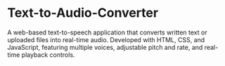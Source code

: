 # Text-to-Audio-Converter
A web-based text-to-speech application that converts written text or uploaded files into real-time audio. Developed with HTML, CSS, and JavaScript, featuring multiple voices, adjustable pitch and rate, and real-time playback controls.

